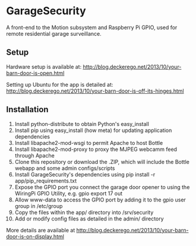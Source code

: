 GarageSecurity
==============

A front-end to the Motion subsystem and Raspberry Pi GPIO, used for remote residential garage surveillance.


Setup
-----

Hardware setup is available at: http://blog.deckerego.net/2013/10/your-barn-door-is-open.html

Setting up Ubuntu for the app is detailed at: http://blog.deckerego.net/2013/10/your-barn-door-is-off-its-hinges.html


Installation
------------

1. Install python-distribute to obtain Python's easy_install
2. Install pip using easy_install (how meta) for updating application dependencies
3. Install libapache2-mod-wsgi to permit Apache to host Bottle
4. Install libapache2-mod-proxy to proxy the MJPEG webcamm feed through Apache
5. Clone this repository or download the .ZIP, which will include the Bottle webapp and some admin configs/scripts
6. Install GarageSecurity's dependencies using pip install -r app/pip_requirements.txt
7. Expose the GPIO port you connect the garage door opener to using the WiringPi GPIO Utility, e.g. gpio export 17 out
8. Allow www-data to access the GPIO port by adding it to the gpio user group in /etc/group
9. Copy the files within the app/ directory into /srv/security
10. Add or modify config files as detailed in the admin/ directory

More details are available at http://blog.deckerego.net/2013/10/your-barn-door-is-on-display.html
